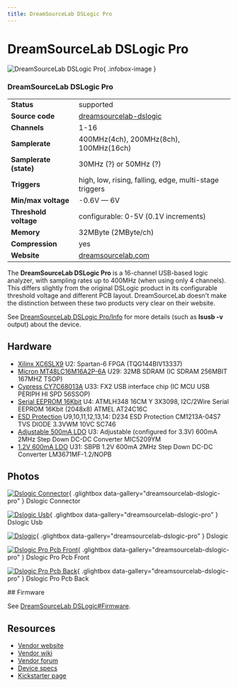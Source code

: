 ```yaml
---
title: DreamSourceLab DSLogic Pro
---
```


# DreamSourceLab DSLogic Pro

<div class="infobox" markdown>

![DreamSourceLab DSLogic Pro](./img/DSLogic_connector.jpg){ .infobox-image }

### DreamSourceLab DSLogic Pro

| | |
|---|---|
| **Status** | supported |
| **Source code** | [dreamsourcelab-dslogic](https://github.com/OpenTraceLab/OpenTraceCapture/tree/main/src/hardware/dreamsourcelab-dslogic) |
| **Channels** | 1-16 |
| **Samplerate** | 400MHz(4ch), 200MHz(8ch), 100MHz(16ch) |
| **Samplerate (state)** | 30MHz (?) or 50MHz (?) |
| **Triggers** | high, low, rising, falling, edge, multi-stage triggers |
| **Min/max voltage** | -0.6V — 6V |
| **Threshold voltage** | configurable: 0-5V (0.1V increments) |
| **Memory** | 32MByte (2MByte/ch) |
| **Compression** | yes |
| **Website** | [dreamsourcelab.com](http://www.dreamsourcelab.com/dslogic.html) |

</div>

The **DreamSourceLab DSLogic Pro** is a 16-channel USB-based logic analyzer, with sampling rates up to 400MHz (when using only 4 channels). This differs slightly from the original DSLogic product in its configurable threshold voltage and different PCB layout. DreamSourceLab doesn't make the distinction between these two products very clear on their website.

See [DreamSourceLab DSLogic Pro/Info](https://sigrok.org/wiki/DreamSourceLab_DSLogic_Pro/Info) for more details (such as **lsusb -v** output) about the device.

## Hardware
- [Xilinx XC6SLX9](http://www.xilinx.com/products/silicon-devices/fpga/spartan-6/) U2: Spartan-6 FPGA (TQG144BIV13337)
- [Micron MT48LC16M16A2P-6A](http://www.micron.com/-/media/Documents/Products/Data%20Sheet/DRAM/256Mb_sdr.pdf) U29: 32MB SDRAM (IC SDRAM 256MBIT 167MHZ TSOP)
- [Cypress CY7C68013A](http://www.cypress.com/?mpn=CY7C68013A-56PVXC) U33: FX2 USB interface chip (IC MCU USB PERIPH HI SPD 56SSOP)
- [Serial EEPROM 16Kbit](http://www.atmel.com/Images/Atmel-8719-SEEPROM-AT24C16C-Datasheet.pdf) U4: ATMLH348 16CM Y 3X3098, I2C/2Wire Serial EEPROM 16Kbit (2048x8) ATMEL AT24C16C
- [ESD Protection](http://www.onsemi.com/pub_link/Collateral/CM1213A.PDF) U9,10,11,12,13,14: D234 ESD Protection CM1213A-04S7 TVS DIODE 3.3VWM 10VC SC746
- [Adjustable 500mA LDO](http://www.micrel.com/products/power-management-ics/ldos/single-ldos/article/80-mic5209.html) U3: Adjustable (configured for 3.3V) 600mA 2MHz Step Down DC-DC Converter MIC5209YM
- [1.2V 600mA LDO](http://www.ti.com/lit/ds/symlink/lm3671.pdf) U31: SBPB 1.2V 600mA 2MHz Step Down DC-DC Converter LM3671MF-1.2/NOPB

## Photos

<div class="photo-grid" markdown>

[![Dslogic Connector](./img/DSLogic_connector.jpg)](./img/DSLogic_connector.jpg "Dslogic Connector"){ .glightbox data-gallery="dreamsourcelab-dslogic-pro" }
<span class="caption">Dslogic Connector</span>

[![Dslogic Usb](./img/DSLogic_USB.jpg)](./img/DSLogic_USB.jpg "Dslogic Usb"){ .glightbox data-gallery="dreamsourcelab-dslogic-pro" }
<span class="caption">Dslogic Usb</span>

[![Dslogic](./img/DSLogic.png)](./img/DSLogic.png "Dslogic"){ .glightbox data-gallery="dreamsourcelab-dslogic-pro" }
<span class="caption">Dslogic</span>

[![Dslogic Pro Pcb Front](./img/DSLogic_Pro_PCB_front.jpg)](./img/DSLogic_Pro_PCB_front.jpg "Dslogic Pro Pcb Front"){ .glightbox data-gallery="dreamsourcelab-dslogic-pro" }
<span class="caption">Dslogic Pro Pcb Front</span>

[![Dslogic Pro Pcb Back](./img/DSLogic_Pro_PCB_back.jpg)](./img/DSLogic_Pro_PCB_back.jpg "Dslogic Pro Pcb Back"){ .glightbox data-gallery="dreamsourcelab-dslogic-pro" }
<span class="caption">Dslogic Pro Pcb Back</span>

</div>
## Firmware

See [DreamSourceLab DSLogic#Firmware](https://sigrok.org/wiki/DreamSourceLab_DSLogic#Firmware).

## Resources
- [Vendor website](http://www.dreamsourcelab.com)
- [Vendor wiki](http://www.dreamsourcelab.com/wiki/index.php)
- [Vendor forum](http://www.dreamsourcelab.com/forum/index.php)
- [Device specs](http://www.dreamsourcelab.com/techspec.html)
- [Kickstarter page](https://www.kickstarter.com/projects/dreamsourcelab/dslogic-multifunction-instruments-for-everyone)


